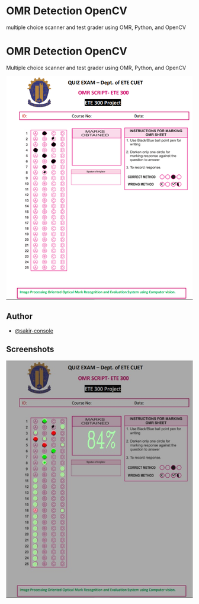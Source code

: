
# OMR Detection OpenCV

multiple choice scanner and test grader using OMR, Python, and OpenCV


# OMR Detection OpenCV

Multiple choice scanner and test grader using OMR, Python, and OpenCV


![Logo](https://github.com/sakir-console/OMR_detection-opencv-python/blob/main/ssc.PNG?raw=true)


## Author

- [@sakir-console](https://www.github.com/sakir-console)


## Screenshots

![App Screenshot](https://github.com/sakir-console/OMR_detection-opencv-python/blob/main/images/FinalResult.jpg?raw=true)

